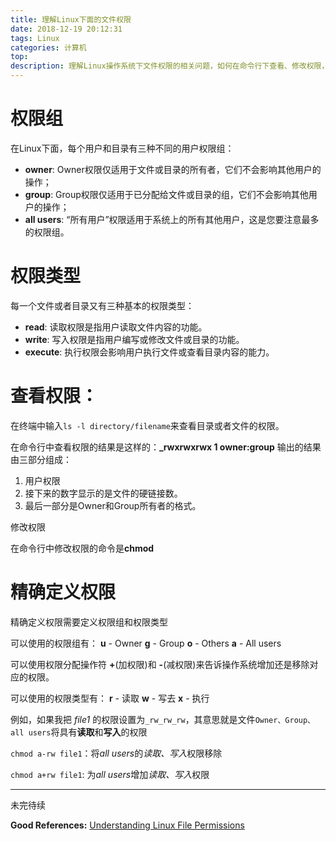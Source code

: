 ```yaml
---
title: 理解Linux下面的文件权限
date: 2018-12-19 20:12:31
tags: Linux
categories: 计算机
top:
description: 理解Linux操作系统下文件权限的相关问题，如何在命令行下查看、修改权限，如何使用`chmod`命令
---
```


# 权限组
在Linux下面，每个用户和目录有三种不同的用户权限组：
 - **owner**: Owner权限仅适用于文件或目录的所有者，它们不会影响其他用户的操作；
 - **group**: Group权限仅适用于已分配给文件或目录的组，它们不会影响其他用户的操作；
 - **all users**: “所有用户”权限适用于系统上的所有其他用户，这是您要注意最多的权限组。

# 权限类型

每一个文件或者目录又有三种基本的权限类型：
 - **read**: 读取权限是指用户读取文件内容的功能。
 - **write**: 写入权限是指用户编写或修改文件或目录的功能。
 - **execute**:  执行权限会影响用户执行文件或查看目录内容的能力。

# 查看权限：
在终端中输入`ls -l directory/filename`来查看目录或者文件的权限。

在命令行中查看权限的结果是这样的：**_rwxrwxrwx 1 owner:group**
输出的结果由三部分组成：
 1. 用户权限
 2. 接下来的数字显示的是文件的硬链接数。
 3. 最后一部分是Owner和Group所有者的格式。

修改权限

在命令行中修改权限的命令是**chmod**

# 精确定义权限

精确定义权限需要定义权限组和权限类型

可以使用的权限组有：
**u** - Owner
**g** - Group
**o** - Others
**a** - All users

可以使用权限分配操作符 **+**(加权限)和 **-**(减权限)来告诉操作系统增加还是移除对应的权限。

可以使用的权限类型有：
**r** - 读取
**w** - 写去
**x** - 执行

例如，如果我把 *file1* 的权限设置为`_rw_rw_rw`，其意思就是文件`Owner、Group、all users`将具有**读取**和**写入**的权限

`chmod a-rw file1`：将*all users*的*读取、写入*权限移除

`chmod a+rw file1`: 为*all users*增加*读取、写入*权限

******************
未完待续

**Good References:**
[Understanding Linux File Permissions](https://www.linux.com/learn/understanding-linux-file-permissions)
